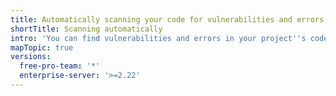 ```yaml
---
title: Automatically scanning your code for vulnerabilities and errors
shortTitle: Scanning automatically
intro: 'You can find vulnerabilities and errors in your project''s code on {% data variables.product.prodname_dotcom %}, as well as view, triage, understand, and resolve the related {% data variables.product.prodname_code_scanning %} alerts.'
mapTopic: true
versions:
  free-pro-team: '*'
  enterprise-server: '>=2.22'
---
```



